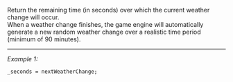 Return the remaining time (in seconds) over which the current weather change will occur.
<br>
When a weather change finishes, the game engine will automatically generate a new random weather change over a realistic time period (minimum of 90 minutes).


---
*Example 1:*
```sqf
_seconds = nextWeatherChange;
```
